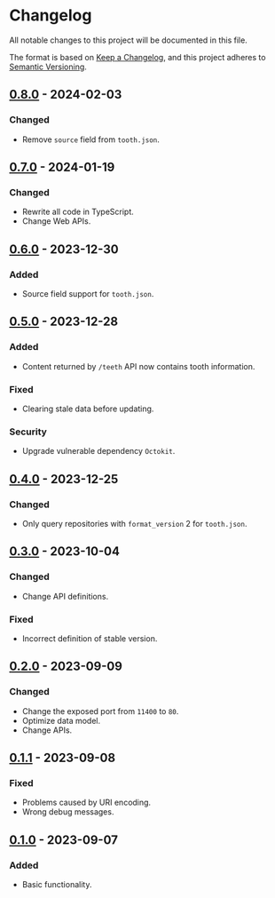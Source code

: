 # Changelog

All notable changes to this project will be documented in this file.

The format is based on [Keep a Changelog](https://keepachangelog.com/en/1.0.0/),
and this project adheres to [Semantic Versioning](https://semver.org/spec/v2.0.0.html).

## [0.8.0] - 2024-02-03

### Changed

- Remove `source` field from `tooth.json`.

## [0.7.0] - 2024-01-19

### Changed

- Rewrite all code in TypeScript.
- Change Web APIs.

## [0.6.0] - 2023-12-30

### Added

- Source field support for `tooth.json`.

## [0.5.0] - 2023-12-28

### Added

- Content returned by `/teeth` API now contains tooth information.

### Fixed

- Clearing stale data before updating.

### Security

- Upgrade vulnerable dependency `Octokit`.

## [0.4.0] - 2023-12-25

### Changed

- Only query repositories with `format_version` 2 for `tooth.json`.

## [0.3.0] - 2023-10-04

### Changed

- Change API definitions.

### Fixed

- Incorrect definition of stable version.

## [0.2.0] - 2023-09-09

### Changed

- Change the exposed port from `11400` to `80`.
- Optimize data model.
- Change APIs.

## [0.1.1] - 2023-09-08

### Fixed

- Problems caused by URI encoding.
- Wrong debug messages.

## [0.1.0] - 2023-09-07

### Added

- Basic functionality.

[0.8.0]: https://github.com/lippkg/lip-index/compare/v0.7.0...v0.8.0
[0.7.0]: https://github.com/lippkg/lip-index/compare/v0.6.0...v0.7.0
[0.6.0]: https://github.com/lippkg/lip-index/compare/v0.5.0...v0.6.0
[0.5.0]: https://github.com/lippkg/lip-index/compare/v0.4.0...v0.5.0
[0.4.0]: https://github.com/lippkg/lip-index/compare/v0.3.0...v0.4.0
[0.3.0]: https://github.com/lippkg/lip-index/compare/v0.2.0...v0.3.0
[0.2.0]: https://github.com/lippkg/lip-index/compare/v0.1.1...v0.2.0
[0.1.1]: https://github.com/lippkg/lip-index/compare/v0.1.0...v0.1.1
[0.1.0]: https://github.com/lippkg/lip-index/releases/tag/v0.1.0
